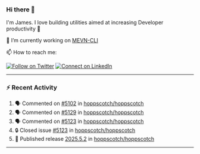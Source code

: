 ### Hi there 👋

I'm James. I love building utilities aimed at increasing Developer productivity :raised_hands: 

🔭 I’m currently working on [MEVN-CLI](https://github.com/madlabsinc/mevn-cli)

📫 How to reach me:

[![Follow on Twitter](https://img.shields.io/badge/--twitter?label=Twitter&logo=Twitter&style=social)](https://twitter.com/james_madhacks) [![Connect on LinkedIn](https://img.shields.io/badge/--linkedin?label=LinkedIn&logo=LinkedIn&style=social)](https://www.linkedin.com/in/jamesgeorge007)

---

### :zap: Recent Activity

<!--START_SECTION:activity-->
1. 🗣 Commented on [#5102](https://github.com/hoppscotch/hoppscotch/issues/5102#issuecomment-2975296769) in [hoppscotch/hoppscotch](https://github.com/hoppscotch/hoppscotch)
2. 🗣 Commented on [#5129](https://github.com/hoppscotch/hoppscotch/issues/5129#issuecomment-2973557147) in [hoppscotch/hoppscotch](https://github.com/hoppscotch/hoppscotch)
3. 🗣 Commented on [#5123](https://github.com/hoppscotch/hoppscotch/issues/5123#issuecomment-2973556508) in [hoppscotch/hoppscotch](https://github.com/hoppscotch/hoppscotch)
4. 🔒 Closed issue [#5123](https://github.com/hoppscotch/hoppscotch/issues/5123) in [hoppscotch/hoppscotch](https://github.com/hoppscotch/hoppscotch)
5. 🚀 Published release [2025.5.2](https://github.com/hoppscotch/hoppscotch/releases/tag/2025.5.2) in [hoppscotch/hoppscotch](https://github.com/hoppscotch/hoppscotch)
<!--END_SECTION:activity-->

---

<!--
**jamesgeorge007/jamesgeorge007** is a ✨ _special_ ✨ repository because its `README.md` (this file) appears on your GitHub profile.

Here are some ideas to get you started:

- 🌱 I’m currently learning ...
- 👯 I’m looking to collaborate on ...
- 🤔 I’m looking for help with ...
- 💬 Ask me about ...
- 😄 Pronouns: ...
- ⚡ Fun fact: ...
-->
